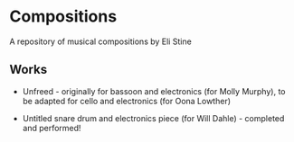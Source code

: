 
# Compositions

A repository of musical compositions by Eli Stine

## Works

- Unfreed - originally for bassoon and electronics (for Molly Murphy), to be adapted for cello and electronics (for Oona Lowther)

- Untitled snare drum and electronics piece (for Will Dahle) - completed and performed!


